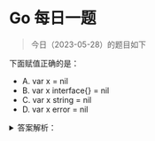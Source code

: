 # Go 每日一题

> 今日（2023-05-28）的题目如下

下面赋值正确的是：

- A. var x = nil
- B. var x interface{} = nil
- C. var x string = nil
- D. var x error = nil

<details>
<summary>答案解析：</summary>
<div>

参考答案及解析：BD。这道题考的知识点是 nil。nil 只能赋值给指针、chan、func、interface、map 或 slice 类型的变量。强调下 D 选项的 error 类型，它是一种内置接口类型，看它的源码就知道，所以 D 是对的。

```golang
type error interface {
	Error() string
}
```


</div>
</details>
